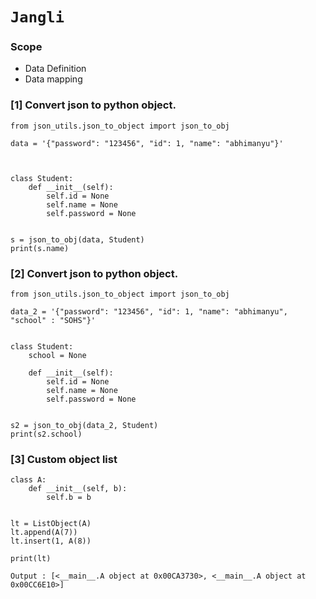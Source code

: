 # `Jangli`

### Scope

* Data Definition
* Data mapping  

### [1] Convert json to python object.

```
from json_utils.json_to_object import json_to_obj

data = '{"password": "123456", "id": 1, "name": "abhimanyu"}'



class Student:
    def __init__(self):
        self.id = None
        self.name = None
        self.password = None


s = json_to_obj(data, Student)
print(s.name)
```


### [2] Convert json to python object.

```
from json_utils.json_to_object import json_to_obj

data_2 = '{"password": "123456", "id": 1, "name": "abhimanyu", "school" : "SOHS"}'


class Student:
    school = None

    def __init__(self):
        self.id = None
        self.name = None
        self.password = None


s2 = json_to_obj(data_2, Student)
print(s2.school)

```

### [3] Custom object list
```
class A:
    def __init__(self, b):
        self.b = b


lt = ListObject(A)
lt.append(A(7))
lt.insert(1, A(8))

print(lt)

Output : [<__main__.A object at 0x00CA3730>, <__main__.A object at 0x00CC6E10>]
```